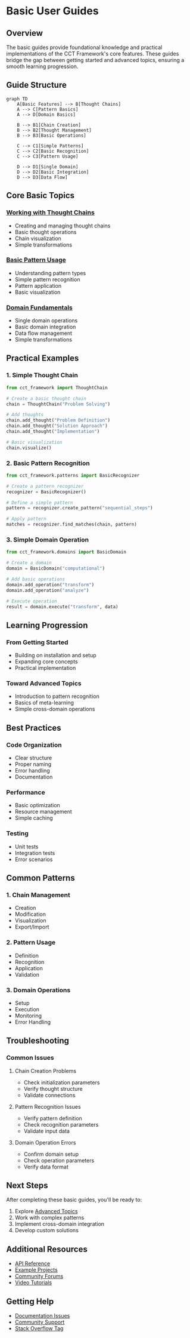 # Basic User Guides

## Overview

The basic guides provide foundational knowledge and practical implementations of the CCT Framework's core features. These guides bridge the gap between getting started and advanced topics, ensuring a smooth learning progression.

## Guide Structure

```mermaid
graph TD
    A[Basic Features] --> B[Thought Chains]
    A --> C[Pattern Basics]
    A --> D[Domain Basics]
    
    B --> B1[Chain Creation]
    B --> B2[Thought Management]
    B --> B3[Basic Operations]
    
    C --> C1[Simple Patterns]
    C --> C2[Basic Recognition]
    C --> C3[Pattern Usage]
    
    D --> D1[Single Domain]
    D --> D2[Basic Integration]
    D --> D3[Data Flow]
```

## Core Basic Topics

### [Working with Thought Chains](thought-chains.md)
- Creating and managing thought chains
- Basic thought operations
- Chain visualization
- Simple transformations

### [Basic Pattern Usage](basic-patterns.md)
- Understanding pattern types
- Simple pattern recognition
- Pattern application
- Basic visualization

### [Domain Fundamentals](domain-basics.md)
- Single domain operations
- Basic domain integration
- Data flow management
- Simple transformations

## Practical Examples

### 1. Simple Thought Chain

```python
from cct_framework import ThoughtChain

# Create a basic thought chain
chain = ThoughtChain("Problem Solving")

# Add thoughts
chain.add_thought("Problem Definition")
chain.add_thought("Solution Approach")
chain.add_thought("Implementation")

# Basic visualization
chain.visualize()
```

### 2. Basic Pattern Recognition

```python
from cct_framework.patterns import BasicRecognizer

# Create a pattern recognizer
recognizer = BasicRecognizer()

# Define a simple pattern
pattern = recognizer.create_pattern("sequential_steps")

# Apply pattern
matches = recognizer.find_matches(chain, pattern)
```

### 3. Simple Domain Operation

```python
from cct_framework.domains import BasicDomain

# Create a domain
domain = BasicDomain("computational")

# Add basic operations
domain.add_operation("transform")
domain.add_operation("analyze")

# Execute operation
result = domain.execute("transform", data)
```

## Learning Progression

### From Getting Started
- Building on installation and setup
- Expanding core concepts
- Practical implementation

### Toward Advanced Topics
- Introduction to pattern recognition
- Basics of meta-learning
- Simple cross-domain operations

## Best Practices

### Code Organization
- Clear structure
- Proper naming
- Error handling
- Documentation

### Performance
- Basic optimization
- Resource management
- Simple caching

### Testing
- Unit tests
- Integration tests
- Error scenarios

## Common Patterns

### 1. Chain Management
- Creation
- Modification
- Visualization
- Export/Import

### 2. Pattern Usage
- Definition
- Recognition
- Application
- Validation

### 3. Domain Operations
- Setup
- Execution
- Monitoring
- Error Handling

## Troubleshooting

### Common Issues
1. Chain Creation Problems
   - Check initialization parameters
   - Verify thought structure
   - Validate connections

2. Pattern Recognition Issues
   - Verify pattern definition
   - Check recognition parameters
   - Validate input data

3. Domain Operation Errors
   - Confirm domain setup
   - Check operation parameters
   - Verify data format

## Next Steps

After completing these basic guides, you'll be ready to:
1. Explore [Advanced Topics](../advanced/README.md)
2. Work with complex patterns
3. Implement cross-domain integration
4. Develop custom solutions

## Additional Resources

- [API Reference](../../api/README.md)
- [Example Projects](../../examples/README.md)
- [Community Forums](https://community.cct-framework.org)
- [Video Tutorials](https://learn.cct-framework.org)

## Getting Help

- [Documentation Issues](../../meta/contribution-guide.md#reporting-issues)
- [Community Support](https://community.cct-framework.org/support)
- [Stack Overflow Tag](https://stackoverflow.com/questions/tagged/cct-framework) 